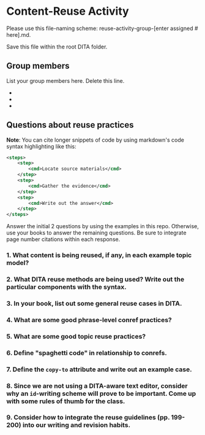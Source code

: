 # Content-Reuse Activity

Please use this file-naming scheme: reuse-activity-group-[enter assigned # here].md. 

Save this file within the root DITA folder.

## Group members

List your group members here. Delete this line.

- 
- 
- 

## Questions about reuse practices

**Note**: You can cite longer snippets of code by using markdown's code syntax highlighting like this:

```xml
<steps>
	<step>
		<cmd>Locate source materials</cmd>
	</step>
	<step>
		<cmd>Gather the evidence</cmd>
	</step>
	<step>
		<cmd>Write out the answer</cmd>
	</step>
</steps>
```

Answer the initial 2 questions by using the examples in this repo. Otherwise, use your books to answer the remaining questions. Be sure to integrate page number citations within each response.

### 1. What content is being reused, if any, in each example topic model?


### 2. What DITA reuse methods are being used? Write out the particular components with the syntax.


### 3. In your book, list out some general reuse cases in DITA.


### 4. What are some good **phrase-level** conref practices?


### 5. What are some good **topic reuse** practices?


### 6. Define "spaghetti code" in relationship to conrefs.


### 7. Define the <code>copy-to</code> attribute and write out an example case.


### 8. Since we are not using a DITA-aware text editor, consider why an <code>id</code>-writing scheme will prove to be important. Come up with some rules of thumb for the class.


### 9. Consider how to integrate the reuse guidelines (pp. 199-200) into our writing and revision habits.
